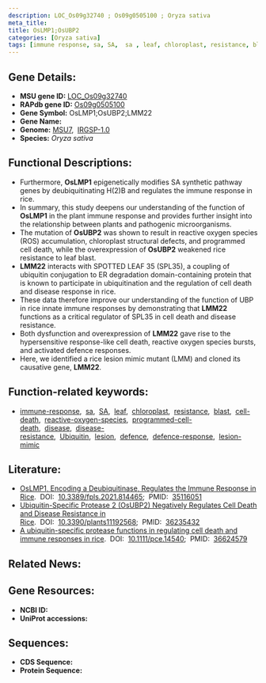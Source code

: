 ```yaml
---
description: LOC_Os09g32740 ; Os09g0505100 ; Oryza sativa
meta_title:
title: OsLMP1;OsUBP2
categories: [Oryza sativa]
tags: [immune response, sa, SA,  sa , leaf, chloroplast, resistance, blast, cell death, reactive oxygen species, programmed cell death, disease, disease resistance, Ubiquitin, lesion, defence, defence response, lesion mimic]
---
```


## Gene Details:
- **MSU gene ID:** [LOC_Os09g32740](http://rice.uga.edu/cgi-bin/ORF_infopage.cgi?orf=LOC_Os09g32740)  
- **RAPdb gene ID:** [Os09g0505100](https://rapdb.dna.affrc.go.jp/locus/?name=Os09g0505100)  
- **Gene Symbol:** OsLMP1;OsUBP2;LMM22
- **Gene Name:**
- **Genome:**  [MSU7](http://rice.uga.edu/),&nbsp;&nbsp;[IRGSP-1.0](https://rapdb.dna.affrc.go.jp/download/irgsp1.html)
- **Species:** *Oryza sativa*

## Functional Descriptions:
   - Furthermore, **OsLMP1** epigenetically modifies SA synthetic pathway genes by deubiquitinating H(2)B and regulates the immune response in rice.
   - In summary, this study deepens our understanding of the function of **OsLMP1** in the plant immune response and provides further insight into the relationship between plants and pathogenic microorganisms.
   - The mutation of **OsUBP2** was shown to result in reactive oxygen species (ROS) accumulation, chloroplast structural defects, and programmed cell death, while the overexpression of **OsUBP2** weakened rice resistance to leaf blast.
   - **LMM22** interacts with SPOTTED LEAF 35 (SPL35), a coupling of ubiquitin conjugation to ER degradation domain-containing protein that is known to participate in ubiquitination and the regulation of cell death and disease response in rice.
   - These data therefore improve our understanding of the function of UBP in rice innate immune responses by demonstrating that **LMM22** functions as a critical regulator of SPL35 in cell death and disease resistance.
   - Both dysfunction and overexpression of **LMM22** gave rise to the hypersensitive response-like cell death, reactive oxygen species bursts, and activated defence responses.
   - Here, we identified a rice lesion mimic mutant (LMM) and cloned its causative gene, **LMM22**.

## Function-related keywords:
   - [immune-response](/tags/immune-response/),&nbsp;&nbsp;[sa](/tags/sa/),&nbsp;&nbsp;[SA](/tags/SA/),&nbsp;&nbsp;[leaf](/tags/leaf/),&nbsp;&nbsp;[chloroplast](/tags/chloroplast/),&nbsp;&nbsp;[resistance](/tags/resistance/),&nbsp;&nbsp;[blast](/tags/blast/),&nbsp;&nbsp;[cell-death](/tags/cell-death/),&nbsp;&nbsp;[reactive-oxygen-species](/tags/reactive-oxygen-species/),&nbsp;&nbsp;[programmed-cell-death](/tags/programmed-cell-death/),&nbsp;&nbsp;[disease](/tags/disease/),&nbsp;&nbsp;[disease-resistance](/tags/disease-resistance/),&nbsp;&nbsp;[Ubiquitin](/tags/Ubiquitin/),&nbsp;&nbsp;[lesion](/tags/lesion/),&nbsp;&nbsp;[defence](/tags/defence/),&nbsp;&nbsp;[defence-response](/tags/defence-response/),&nbsp;&nbsp;[lesion-mimic](/tags/lesion-mimic/)

## Literature:
   - [OsLMP1, Encoding a Deubiquitinase, Regulates the Immune Response in Rice](https://www.doi.org/10.3389/fpls.2021.814465).&nbsp;&nbsp;DOI:&nbsp;&nbsp;[10.3389/fpls.2021.814465](https://www.doi.org/10.3389/fpls.2021.814465);&nbsp;&nbsp;PMID:&nbsp;&nbsp;[35116051](https://pubmed.ncbi.nlm.nih.gov/35116051/)
   - [Ubiquitin-Specific Protease 2 (OsUBP2) Negatively Regulates Cell Death and Disease Resistance in Rice](https://www.doi.org/10.3390/plants11192568).&nbsp;&nbsp;DOI:&nbsp;&nbsp;[10.3390/plants11192568](https://www.doi.org/10.3390/plants11192568);&nbsp;&nbsp;PMID:&nbsp;&nbsp;[36235432](https://pubmed.ncbi.nlm.nih.gov/36235432/)
   - [A ubiquitin-specific protease functions in regulating cell death and immune responses in rice](https://www.doi.org/10.1111/pce.14540).&nbsp;&nbsp;DOI:&nbsp;&nbsp;[10.1111/pce.14540](https://www.doi.org/10.1111/pce.14540);&nbsp;&nbsp;PMID:&nbsp;&nbsp;[36624579](https://pubmed.ncbi.nlm.nih.gov/36624579/)

## Related News:

## Gene Resources:
- **NCBI ID:**  []()
- **UniProt accessions:** [](https://www.uniprot.org/uniprotkb//entry)

## Sequences:
- **CDS Sequence:**
- **Protein Sequence:**
